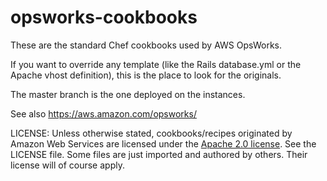 opsworks-cookbooks
==================

These are the standard Chef cookbooks used by AWS OpsWorks.

If you want to override any template (like the Rails database.yml or the Apache vhost definition), this is the
place to look for the originals.

The master branch is the one deployed on the instances.

See also <https://aws.amazon.com/opsworks/>

LICENSE: Unless otherwise stated, cookbooks/recipes originated by Amazon Web Services are licensed under the [Apache 2.0
license](http://aws.amazon.com/apache2.0/). See the LICENSE file. Some files are just imported and authored by others. Their license will of course apply.

<RHEMS Japan>
